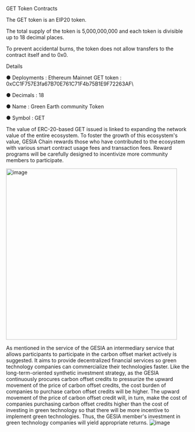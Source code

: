 GET Token Contracts

The GET token is an EIP20 token.

The total supply of the token is 5,000,000,000 and each token is divisible up to 18 decimal places.

To prevent accidental burns, the token does not allow transfers to the contract itself and to 0x0.

Details

●	Deployments : Ethereum Mainnet GET token : 0xCC1F757E3fa67B70E761C71F4b75B1E9F72263AF\

●	Decimals : 18

●	Name : Green Earth community Token

●	Symbol : GET 


The value of ERC-20-based GET issued is linked to expanding the network value of the entire ecosystem. To foster the growth of this ecosystem's value, GESIA Chain rewards those who have contributed to the ecosystem with various smart contract usage fees and transaction fees. Reward programs will be carefully designed to incentivize more community members to participate.

 <img width="468" alt="image" src="https://user-images.githubusercontent.com/99451647/229066381-ce32d41f-56a2-4d98-8ec4-038f4c4d9aeb.png">

As mentioned in the service of the GESIA an intermediary service that allows participants to participate in the carbon offset market actively is suggested. It aims to provide decentralized financial services so green technology companies can commercialize their technologies faster. Like the long-term-oriented synthetic investment strategy, as the GESIA continuously procures carbon offset credits to pressurize the upward movement of the price of carbon offset credits, the cost burden of companies to purchase carbon offset credits will be higher. The upward movement of the price of carbon offset credit will, in turn, make the cost of companies purchasing carbon offset credits higher than the cost of investing in green technology so that there will be more incentive to implement green technologies. Thus, the GESIA member's investment in green technology companies will yield appropriate returns.
![image](https://user-images.githubusercontent.com/99451647/229066355-36b76e37-430c-4f65-b7bc-bdbce4ae8360.png)
